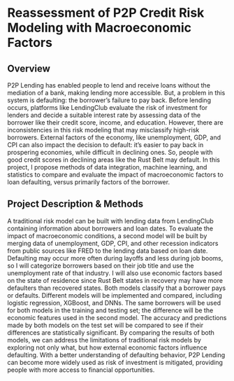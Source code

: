 # Reassessment of P2P Credit Risk Modeling with Macroeconomic Factors
## Overview
P2P Lending has enabled people to lend and receive loans without the mediation of a bank, making lending more accessible. But, a problem in this system is defaulting: the borrower’s failure to pay back. Before lending occurs, platforms like LendingClub evaluate the risk of investment for lenders and decide a suitable interest rate by assessing data of the borrower like their credit score, income, and education. However, there are inconsistencies in this risk modeling that may misclassify high-risk borrowers. External factors of the economy, like unemployment, GDP, and CPI can also impact the decision to default: it’s easier to pay back in prospering economies, while difficult in declining ones. So, people with good credit scores in declining areas like the Rust Belt may default. In this project, I propose methods of data integration, machine learning, and statistics to compare and evaluate the impact of macroeconomic factors to loan defaulting, versus primarily factors of the borrower.

## Project Description & Methods
A traditional risk model can be built with lending data from LendingClub containing information about borrowers and loan dates. To evaluate the impact of macroeconomic conditions, a second model will be built by merging data of unemployment, GDP, CPI, and other recession indicators from public sources like FRED to the lending data based on loan date. Defaulting may occur more often during layoffs and less during job booms, so I will categorize borrowers based on their job title and use the unemployment rate of that industry. I will also use economic factors based on the state of residence since Rust Belt states in recovery may have more defaulters than recovered states. Both models classify that a borrower pays or defaults. Different models will be implemented and compared, including logistic regression, XGBoost, and DNNs. The same borrowers will be used for both models in the training and testing set; the difference will be the economic features used in the second model. The accuracy and predictions made by both models on the test set will be compared to see if their differences are statistically significant. By comparing the results of both models, we can address the limitations of traditional risk models by exploring not only what, but how external economic factors influence defaulting. With a better understanding of defaulting behavior, P2P Lending can become more widely used as risk of investment is mitigated, providing people with more access to financial opportunities.

